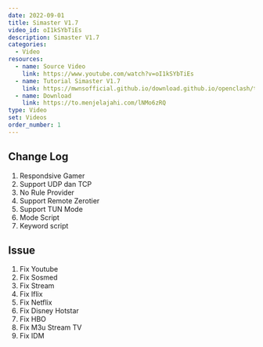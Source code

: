 ```yaml
---
date: 2022-09-01
title: Simaster V1.7
video_id: oI1kSYbTiEs
description: Simaster V1.7
categories:
  - Video
resources:
  - name: Source Video
    link: https://www.youtube.com/watch?v=oI1kSYbTiEs
  - name: Tutorial Simaster V1.7
    link: https://mwnsofficial.github.io/download.github.io/openclash/tutorial-penggunaan-simaster-v1-7/
  - name: Download
    link: https://to.menjelajahi.com/lNMo6zRQ
type: Video
set: Videos
order_number: 1
---
```


## Change Log

1. Respondsive Gamer
2. Support UDP dan TCP
3. No Rule Provider
4. Support Remote Zerotier
5. Support TUN Mode
6. Mode Script
7. Keyword script

## Issue

1. Fix Youtube
2. Fix Sosmed
3. Fix Stream
4. Fix Iflix
5. Fix Netflix
6. Fix Disney Hotstar
7. Fix HBO
8. Fix M3u Stream TV
9. Fix IDM
